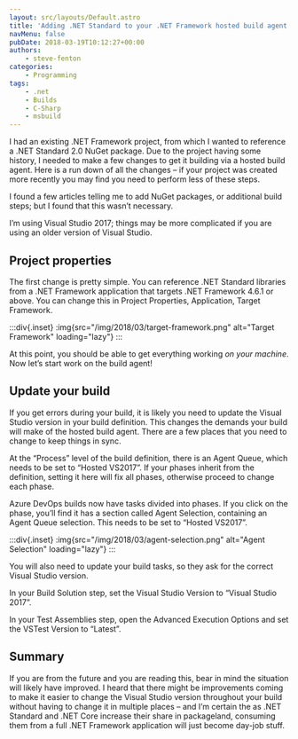 ```yaml
---
layout: src/layouts/Default.astro
title: 'Adding .NET Standard to your .NET Framework hosted build agent'
navMenu: false
pubDate: 2018-03-19T10:12:27+00:00
authors:
    - steve-fenton
categories:
    - Programming
tags:
    - .net
    - Builds
    - C-Sharp
    - msbuild
---
```


I had an existing .NET Framework project, from which I wanted to reference a .NET Standard 2.0 NuGet package. Due to the project having some history, I needed to make a few changes to get it building via a hosted build agent. Here is a run down of all the changes – if your project was created more recently you may find you need to perform less of these steps.

I found a few articles telling me to add NuGet packages, or additional build steps; but I found that this wasn’t necessary.

I’m using Visual Studio 2017; things may be more complicated if you are using an older version of Visual Studio.

## Project properties

The first change is pretty simple. You can reference .NET Standard libraries from a .NET Framework application that targets .NET Framework 4.6.1 or above. You can change this in Project Properties, Application, Target Framework.

:::div{.inset}
:img{src="/img/2018/03/target-framework.png" alt="Target Framework" loading="lazy"}
:::

At this point, you should be able to get everything working *on your machine*. Now let’s start work on the build agent!

## Update your build

If you get errors during your build, it is likely you need to update the Visual Studio version in your build definition. This changes the demands your build will make of the hosted build agent. There are a few places that you need to change to keep things in sync.

At the “Process” level of the build definition, there is an Agent Queue, which needs to be set to “Hosted VS2017”. If your phases inherit from the definition, setting it here will fix all phases, otherwise proceed to change each phase.

Azure DevOps builds now have tasks divided into phases. If you click on the phase, you’ll find it has a section called Agent Selection, containing an Agent Queue selection. This needs to be set to “Hosted VS2017”.

:::div{.inset}
:img{src="/img/2018/03/agent-selection.png" alt="Agent Selection" loading="lazy"}
:::

You will also need to update your build tasks, so they ask for the correct Visual Studio version.

In your Build Solution step, set the Visual Studio Version to “Visual Studio 2017”.

In your Test Assemblies step, open the Advanced Execution Options and set the VSTest Version to “Latest”.

## Summary

If you are from the future and you are reading this, bear in mind the situation will likely have improved. I heard that there might be improvements coming to make it easier to change the Visual Studio version throughout your build without having to change it in multiple places – and I’m certain the as .NET Standard and .NET Core increase their share in packageland, consuming them from a full .NET Framework application will just become day-job stuff.